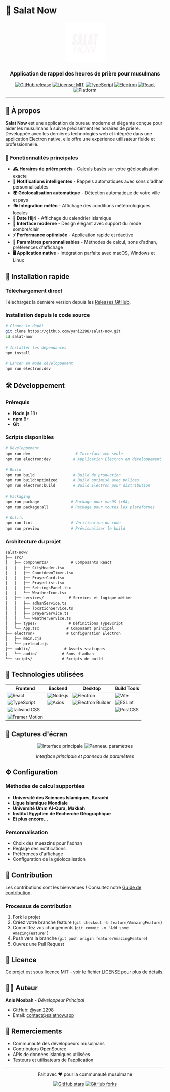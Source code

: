 
# 🕌 Salat Now

<div align="center">
  <img src="src/assets/salat-now.png" alt="Salat Now Logo" width="128" height="128">
  
  <h3>Application de rappel des heures de prière pour musulmans</h3>
  
  [![GitHub release](https://img.shields.io/github/release/yani2298/salat-now.svg)](https://github.com/yani2298/salat-now/releases)
  [![License: MIT](https://img.shields.io/badge/License-MIT-yellow.svg)](https://opensource.org/licenses/MIT)
  [![TypeScript](https://img.shields.io/badge/TypeScript-4.9+-blue.svg)](https://www.typescriptlang.org/)
  [![Electron](https://img.shields.io/badge/Electron-23+-green.svg)](https://www.electronjs.org/)
  [![React](https://img.shields.io/badge/React-19+-61dafb.svg)](https://reactjs.org/)
  ![Platform](https://img.shields.io/badge/platform-macOS%20%7C%20Windows%20%7C%20Linux-lightgrey.svg)
</div>

---

## 📖 À propos

**Salat Now** est une application de bureau moderne et élégante conçue pour aider les musulmans à suivre précisément les horaires de prière. Développée avec les dernières technologies web et intégrée dans une application Electron native, elle offre une expérience utilisateur fluide et professionnelle.

### 🌟 Fonctionnalités principales

- **🕰️ Horaires de prière précis** - Calculs basés sur votre géolocalisation exacte
- **🔔 Notifications intelligentes** - Rappels automatiques avec sons d'adhan personnalisables
- **🌍 Géolocalisation automatique** - Détection automatique de votre ville et pays
- **🌤️ Intégration météo** - Affichage des conditions météorologiques locales
- **🌙 Date Hijri** - Affichage du calendrier islamique
- **🎨 Interface moderne** - Design élégant avec support du mode sombre/clair
- **⚡ Performance optimisée** - Application rapide et réactive
- **🔧 Paramètres personnalisables** - Méthodes de calcul, sons d'adhan, préférences d'affichage
- **🖥️ Application native** - Intégration parfaite avec macOS, Windows et Linux

## 🚀 Installation rapide

### Téléchargement direct
Téléchargez la dernière version depuis les [Releases GitHub](https://github.com/yani2298/salat-now/releases).

### Installation depuis le code source

```bash
# Cloner le dépôt
git clone https://github.com/yani2298/salat-now.git
cd salat-now

# Installer les dépendances
npm install

# Lancer en mode développement
npm run electron:dev
```

## 🛠️ Développement

### Prérequis
- **Node.js** 18+ 
- **npm** 8+
- **Git**

### Scripts disponibles

```bash
# Développement
npm run dev                    # Interface web seule
npm run electron:dev          # Application Electron en développement

# Build
npm run build                 # Build de production
npm run build:optimized       # Build optimisé avec polices
npm run electron:build        # Build Electron pour distribution

# Packaging
npm run package              # Package pour macOS (x64)
npm run package:all          # Package pour toutes les plateformes

# Outils
npm run lint                 # Vérification du code
npm run preview              # Prévisualiser le build
```

### Architecture du projet

```
salat-now/
├── src/
│   ├── components/          # Composants React
│   │   ├── CityHeader.tsx
│   │   ├── CountdownTimer.tsx
│   │   ├── PrayerCard.tsx
│   │   ├── PrayerList.tsx
│   │   ├── SettingsPanel.tsx
│   │   └── WeatherIcon.tsx
│   ├── services/           # Services et logique métier
│   │   ├── adhanService.ts
│   │   ├── locationService.ts
│   │   ├── prayerService.ts
│   │   └── weatherService.ts
│   ├── types/              # Définitions TypeScript
│   └── App.tsx            # Composant principal
├── electron/              # Configuration Electron
│   ├── main.cjs
│   └── preload.cjs
├── public/               # Assets statiques
│   └── audio/           # Sons d'adhan
└── scripts/             # Scripts de build
```

## 🔧 Technologies utilisées

<div align="center">

| Frontend | Backend | Desktop | Build Tools |
|----------|---------|---------|-------------|
| ![React](https://img.shields.io/badge/React-19-61dafb?logo=react) | ![Node.js](https://img.shields.io/badge/Node.js-18+-green?logo=node.js) | ![Electron](https://img.shields.io/badge/Electron-23+-blue?logo=electron) | ![Vite](https://img.shields.io/badge/Vite-6+-purple?logo=vite) |
| ![TypeScript](https://img.shields.io/badge/TypeScript-5.7-blue?logo=typescript) | ![Axios](https://img.shields.io/badge/Axios-1.8-red?logo=axios) | ![Electron Builder](https://img.shields.io/badge/Electron_Builder-26+-orange) | ![ESLint](https://img.shields.io/badge/ESLint-9+-red?logo=eslint) |
| ![Tailwind CSS](https://img.shields.io/badge/Tailwind-3.4-cyan?logo=tailwindcss) | | | ![PostCSS](https://img.shields.io/badge/PostCSS-8+-orange?logo=postcss) |
| ![Framer Motion](https://img.shields.io/badge/Framer_Motion-12+-pink?logo=framer) | | | |

</div>

## 📱 Captures d'écran

<div align="center">
  <img src="docs/screenshots/main-interface.png" alt="Interface principale" width="45%">
  <img src="docs/screenshots/settings-panel.png" alt="Panneau paramètres" width="45%">
  
  <p><em>Interface principale et panneau de paramètres</em></p>
</div>

## ⚙️ Configuration

### Méthodes de calcul supportées
- **Université des Sciences Islamiques, Karachi**
- **Ligue Islamique Mondiale**
- **Université Umm Al-Qura, Makkah**
- **Institut Egyptien de Recherche Géographique**
- **Et plus encore...**

### Personnalisation
- Choix des muezzins pour l'adhan
- Réglage des notifications
- Préférences d'affichage
- Configuration de la géolocalisation

## 🤝 Contribution

Les contributions sont les bienvenues ! Consultez notre [Guide de contribution](CONTRIBUTING.md).

### Processus de contribution
1. Fork le projet
2. Créez votre branche feature (`git checkout -b feature/AmazingFeature`)
3. Committez vos changements (`git commit -m 'Add some AmazingFeature'`)
4. Push vers la branche (`git push origin feature/AmazingFeature`)
5. Ouvrez une Pull Request

## 📄 Licence

Ce projet est sous licence MIT - voir le fichier [LICENSE](LICENSE) pour plus de détails.

## 👨‍💻 Auteur

**Anis Mosbah** - *Développeur Principal*
- GitHub: [@yani2298](https://github.com/yani2298)
- Email: contact@salatnow.app

## 🙏 Remerciements

- Communauté des développeurs musulmans
- Contributors OpenSource
- APIs de données islamiques utilisées
- Testeurs et utilisateurs de l'application

---

<div align="center">
  <p>Fait avec ❤️ pour la communauté musulmane</p>
  
  [![GitHub stars](https://img.shields.io/github/stars/yani2298/salat-now.svg?style=social&label=Star)](https://github.com/yani2298/salat-now)
  [![GitHub forks](https://img.shields.io/github/forks/yani2298/salat-now.svg?style=social&label=Fork)](https://github.com/yani2298/salat-now/fork)
</div>
